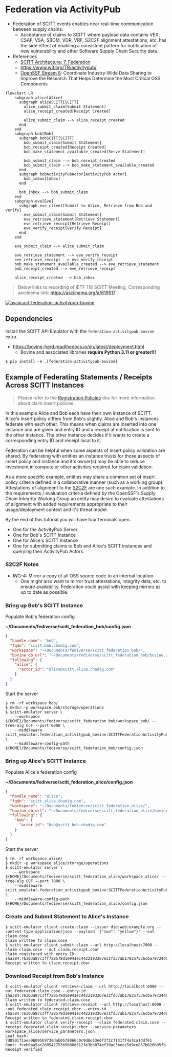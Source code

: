 # Federation via ActivityPub

- Federation of SCITT events enables near real-time communication between supply
  chains.
    - Acceptance of claims to SCITT where payload data contains VEX, CSAF, VSA,
      SBOM, VDR, VRF, S2C2F alignment attestations, etc. has the side effect of
      enabling a consistent pattern for notification of new vulnerability
      and other Software Supply Chain Security data.
- References
  - [SCITT Architecture: 7. Federation](https://www.ietf.org/archive/id/draft-ietf-scitt-architecture-02.html#name-federation)
  - https://www.w3.org/TR/activitypub/
  - [OpenSSF Stream 8](https://openssf.org/oss-security-mobilization-plan/):
    Coordinate Industry-Wide Data Sharing to Improve the Research That Helps
    Determine the Most Critical OSS Components

```mermaid
flowchart LR
    subgraph alice[Alice]
      subgraph aliceSCITT[SCITT]
        alice_submit_claim[Submit Statement]
        alice_receipt_created[Receipt Created]

        alice_submit_claim --> alice_receipt_created
      end
    end
    subgraph bob[Bob]
      subgraph bobSCITT[SCITT]
        bob_submit_claim[Submit Statement]
        bob_receipt_created[Receipt Created]
        bob_make_statement_available_created[Serve Statement]

        bob_submit_claim --> bob_receipt_created
        bob_submit_claim --> bob_make_statement_available_created
      end
      subgraph bobActivityPubActor[ActivityPub Actor]
        bob_inbox[Inbox]
      end

      bob_inbox --> bob_submit_claim
    end
    subgraph eve[Eve]
      subgraph eve_client[Submit to Alice, Retrieve from Bob and verify]
        eve_submit_claim[Submit Statement]
        eve_retrieve_statement[Retrieve Statement]
        eve_retrieve_receipt[Retrieve Receipt]
        eve_verify_receipt[Verify Receipt]
      end
    end

    eve_submit_claim --> alice_submit_claim

    eve_retrieve_statement --> eve_verify_receipt
    eve_retrieve_receipt --> eve_verify_receipt
    bob_make_statement_available_created --> eve_retrieve_statement
    bob_receipt_created --> eve_retrieve_receipt

    alice_receipt_created --> bob_inbox
```

> Below links to recording of IETF 118 SCITT Meeting, Corresponding asciinema link: https://asciinema.org/a/619517

[![asciicast-federation-activitypub-bovine](https://asciinema.org/a/619517.svg)](https://www.youtube.com/watch?v=zEGob4oqca4&t=5354s)

## Dependencies

Install the SCITT API Emulator with the `federation-activitypub-bovine` extra.

- https://bovine-herd.readthedocs.io/en/latest/deployment.html
  - Bovine and associated libraries **require Python 3.11 or greater!!!**

```console
$ pip install -e .[federation-activitypub-bovine]
```

## Example of Federating Statements / Receipts Across SCITT Instances

> Please refer to the [Registration Policies](registration_policies.md) doc for
> more information about claim insert policies.

In this example Alice and Bob each have their own instance of SCITT. Alice's
insert policy differs from Bob's slightly. Alice and Bob's instances federate
with each other. This means when claims are inserted into one instance and are
given and entry ID and a receipt at notification is sent to the other instance.
The other instance decides if it wants to create a corresponding entry ID and
receipt local to it.

Federation can be helpful when some aspects of insert policy validation are
shared. By federating with entities an instance trusts for those aspects of
insert policy and instance and it's owner(s) may be able to reduce investment in
compute or other activities required for claim validation.

As a more specific example, entities may share a common set of insert policy
criteria defined in a collaborative manner (such as a working group).
Attestations of alignment to the [S2C2F](https://github.com/ossf/s2c2f/blob/main/specification/framework.md#appendix-relation-to-scitt)
are one such example. In addition to the requirements / evaluation criteria
defined by the OpenSSF's Supply Chain Integrity Working Group an entity may
desire to evaluate attestations of alignment with added requirements appropriate
to their usage/deployment context and it's threat model.

By the end of this tutorial you will have four terminals open.

- One for the ActivityPub Server
- One for Bob's SCITT Instance
- One for Alice's SCITT Instance
- One for submitting claims to Bob and Alice's SCITT instances and querying
  their ActivityPub Actors.

### S2C2F Notes

- ING-4: Mirror a copy of all OSS source code to an internal location
  - One might also want to mirror trust attestations, integrity data, etc. to
    ensure availability. Federation could assist with keeping mirrors as up to
    date as possible.

### Bring up Bob's SCITT Instance

Populate Bob's federation config

**~/Documents/fediverse/scitt_federation_bob/config.json**

```json
{
  "handle_name": "bob",
  "fqdn": "scitt.bob.chadig.com",
  "workspace": "~/Documents/fediverse/scitt_federation_bob/",
  "bovine_db_url": "~/Documents/fediverse/scitt_federation_bob/bovine.sqlite3",
  "following": {
    "alice": {
      "actor_id": "alice@scitt.alice.chadig.com"
    }
  }
}
```

Start the server

```console
$ rm -rf workspace_bob/
$ mkdir -p workspace_bob/storage/operations
$ scitt-emulator server \
    --workspace ${HOME}/Documents/fediverse/scitt_federation_bob/workspace_bob/ --tree-alg CCF --port 6000 \
    --middleware scitt_emulator.federation_activitypub_bovine:SCITTFederationActivityPubBovine \
    --middleware-config-path ${HOME}/Documents/fediverse/scitt_federation_bob/config.json
```

### Bring up Alice's SCITT Instance

Populate Alice's federation config

**~/Documents/fediverse/scitt_federation_alice/config.json**

```json
{
  "handle_name": "alice",
  "fqdn": "scitt.alice.chadig.com",
  "workspace": "~/Documents/fediverse/scitt_federation_alice/",
  "bovine_db_url": "~/Documents/fediverse/scitt_federation_alice/bovine.sqlite3",
  "following": {
    "bob": {
      "actor_id": "bob@scitt.bob.chadig.com"
    }
  }
}
```

Start the server

```console
$ rm -rf workspace_alice/
$ mkdir -p workspace_alice/storage/operations
$ scitt-emulator server \
    --workspace ${HOME}/Documents/fediverse/scitt_federation_alice/workspace_alice/ --tree-alg CCF --port 7000 \
    --middleware scitt_emulator.federation_activitypub_bovine:SCITTFederationActivityPubBovine \
    --middleware-config-path ${HOME}/Documents/fediverse/scitt_federation_alice/config.json
```

### Create and Submit Statement to Alice's Instance

```console
$ scitt-emulator client create-claim --issuer did:web:example.org --content-type application/json --payload '{"sun": "yellow"}' --out claim.cose
Claim written to claim.cose
$ scitt-emulator client submit-claim --url http://localhost:7000 --claim claim.cose --out claim.receipt.cbor
Claim registered with entry ID sha384:76303a87c3ff728578d1e941ec4422193367e31fd37ab178257536cba79724d6411c457cd3c47654975dc924ff023123
Receipt written to claim.receipt.cbor
```

### Download Receipt from Bob's Instance

```console
$ scitt-emulator client retrieve-claim --url http://localhost:6000 --out federated.claim.cose --entry-id sha384:76303a87c3ff728578d1e941ec4422193367e31fd37ab178257536cba79724d6411c457cd3c47654975dc924ff023123
Claim written to federated.claim.cose
$ scitt-emulator client retrieve-receipt --url http://localhost:6000 --out federated.claim.receipt.cbor --entry-id sha384:76303a87c3ff728578d1e941ec4422193367e31fd37ab178257536cba79724d6411c457cd3c47654975dc924ff023123
Receipt written to federated.claim.receipt.cbor
$ scitt-emulator client verify-receipt --claim federated.claim.cose --receipt federated.claim.receipt.cbor --service-parameters workspace_alice/service_parameters.json
Leaf hash: 7d8501f1aea9b095b9730dab05f8866c0c9d0e33e6f3f2c7131ff4a3ca1ddf61
Root: fceb0aa5ac260542753b5086d512fe3bb074ef39ac3becc5d9ce857b020b85fb
Receipt verified
```
